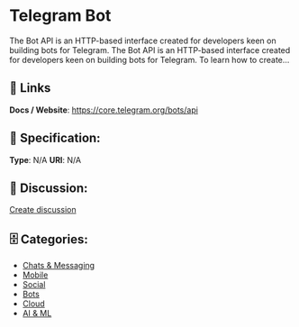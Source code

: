 # Telegram Bot


The Bot API is an HTTP-based interface created for developers keen on building bots for Telegram. The Bot API is an HTTP-based interface created for developers keen on building bots for Telegram. 
To learn how to create…

##  🔗 Links
**Docs / Website**: https://core.telegram.org/bots/api

## 🧬 Specification:
**Type**:  N/A 
**URI**:  N/A 

## 💬 Discussion:
[Create discussion](https://github.com/apis-list/apis-list/discussions/new)

## 🗄️ Categories:
- [Chats & Messaging](https://github.com/apis-list/apis-list#chats-and-messaging)
- [Mobile](https://github.com/apis-list/apis-list#mobile)
- [Social](https://github.com/apis-list/apis-list#social)
- [Bots](https://github.com/apis-list/apis-list#bots)
- [Cloud](https://github.com/apis-list/apis-list#cloud)
- [AI & ML](https://github.com/apis-list/apis-list#ai-and-ml)



